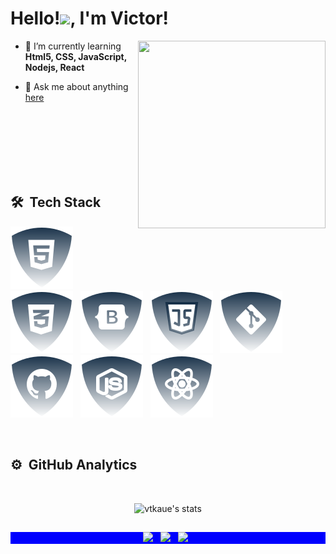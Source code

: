 
<h1 align="left">Hello!<img src="https://raw.githubusercontent.com/kaueMarques/kaueMarques/master/hi.gif" width="30px">, I'm Victor!</h1>
<p align="left"></p>
<img align="right" width="300em" height="300em" src="https://github.com/birobirobiro/birobirobiro/blob/master/animation_500_kv8i962g.gif?raw=true"/>

- 🌱 I’m currently learning **Html5, CSS, JavaScript, Nodejs, React**

- 💬 Ask me about anything [here](https://www.linkedin.com/in/victor-kau%C3%AA-gon%C3%A7alves-b37385220/)

<br><br>
<br><br>
<br><br>

## 🛠 &nbsp;Tech Stack

![html5](./img/html.svg) &nbsp;
![css](./img/css.svg) &nbsp;
![Botstrap](./img/bootstrap.svg) &nbsp;
![JS](./img/js.svg) &nbsp;
![Git](./img/git.svg) &nbsp;
![Github](./img/github.svg) &nbsp;
![NodeJS](./img/nodejs.svg) &nbsp;
![ReactJS](./img/reactjs.svg) &nbsp;

<br>

## ⚙️ &nbsp;GitHub Analytics
<br>

<p align="center">
<img width="530em" src="https://github-readme-stats.vercel.app/api?username=vtkaue&show_icons=true&theme=nightowl" alt="vtkaue's stats"/>
</p>

##

<p align="center" style="background:blue">
<a href="https://web.whatsapp.com/send?phone=+558699576-4603&text=Olá%20como%20%20posso%20ajudar?%20" target="_blank"><img src="https://img.shields.io/badge/WHATSAPP-(86)99576--4603-%33920f/?style=for-the-badge&logo=whatsapp&logoColor=success"></a> &nbsp;
<a href="https://www.linkedin.com/softwarealles" target="_blank"><img src="https://img.shields.io/badge/linkedin-Victor Kauê Gonçalves-%230077B5?style=for-the-badge&logo=linkedin&logoColor=international"></a> &nbsp;
<a href="mailto: victorkaue13@hotmail.com"><img src="https://img.shields.io/badge/Email-victorkaue13@hotmail.com-lightgrey?style=for-the-badge&logo=Gmail&logoColor=white"></a> &nbsp;
</p>
